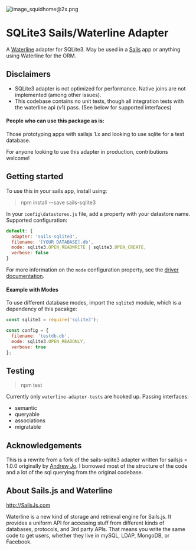 ![image_squidhome@2x.png](http://i.imgur.com/RIvu9.png)

# SQLite3 Sails/Waterline Adapter

A [Waterline](https://github.com/balderdashy/waterline) adapter for SQLite3. May be used in a [Sails](https://github.com/balderdashy/sails) app or anything using Waterline for the ORM.


## Disclaimers
- SQLite3 adapter is not optimized for performance. Native joins are not implemented (among other issues).
- This codebase contains no unit tests, though all integration tests with the waterline api (v1) pass. (See below for supported interfaces)

#### People who can use this package as is:
Those prototyping apps with sailsjs 1.x and looking to use sqlite for a test database.

For anyone looking to use this adapter in production, contributions welcome!

## Getting started
To use this in your sails app, install using:

> npm install --save sails-sqlite3

In your `config\datastores.js` file, add a property with your datastore name. Supported configuration:

```js
default: {
  adapter: 'sails-sqlite3',
  filename: '[YOUR DATABASE].db',
  mode: sqlite3.OPEN_READWRITE | sqlite3.OPEN_CREATE,
  verbose: false
}
```

For more information on the `mode` configuration property, see the [driver documentation](https://github.com/mapbox/node-sqlite3/wiki/API#new-sqlite3databasefilename-mode-callback).

#### Example with Modes
To use different database modes, import the `sqlite3` module, which is a dependency of this pacakge:

```js
const sqlite3 = require('sqlite3');

const config = {
  filename: 'testdb.db',
  mode: sqlite3.OPEN_READONLY,
  verbose: true
};
```

## Testing

> npm test

Currently only `waterline-adapter-tests` are hooked up. Passing interfaces:

- semantic
- queryable
- associations
- migratable

## Acknowledgements
This is a rewrite from a fork of the sails-sqlite3 adapter written for sailsjs < 1.0.0 originally by [Andrew Jo](https://github.com/AndrewJo). I borrowed most of the structure of the code and a lot of the sql querying from the original codebase.

## About Sails.js and Waterline
http://SailsJs.com

Waterline is a new kind of storage and retrieval engine for Sails.js.  It provides a uniform API for accessing stuff from different kinds of databases, protocols, and 3rd party APIs.  That means you write the same code to get users, whether they live in mySQL, LDAP, MongoDB, or Facebook.

